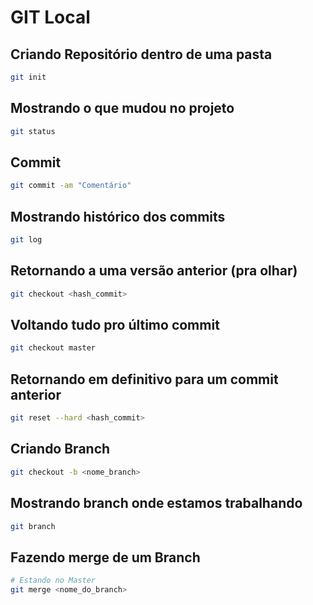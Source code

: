 # GIT Local

## Criando Repositório dentro de uma pasta
```bash
git init
```

## Mostrando o que mudou no projeto
```bash
git status
```

## Commit
```bash
git commit -am "Comentário" 
```

## Mostrando histórico dos commits

```bash
git log
```

## Retornando a uma versão anterior (pra olhar) 
```bash
git checkout <hash_commit>
```

## Voltando tudo pro último commit
```bash
git checkout master
```

## Retornando em definitivo para um commit anterior
```bash
git reset --hard <hash_commit>
```

## Criando Branch
```bash
git checkout -b <nome_branch>
```
## Mostrando branch onde estamos trabalhando
```bash
git branch
```

## Fazendo merge de um Branch
```bash
# Estando no Master
git merge <nome_do_branch> 
```
